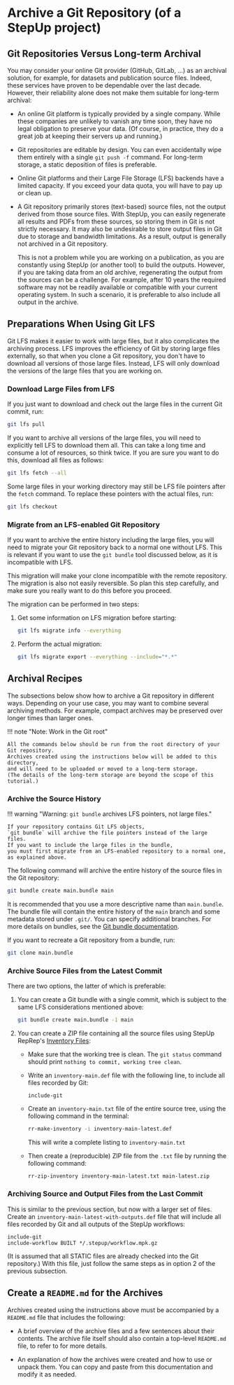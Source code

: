 # Archive a Git Repository (of a StepUp project)

## Git Repositories Versus Long-term Archival

You may consider your online Git provider (GitHub, GitLab, ...) as an archival solution,
for example, for datasets and publication source files.
Indeed, these services have proven to be dependable over the last decade.
However, their reliability alone does not make them suitable for long-term archival:

- An online Git platform is typically provided by a single company.
  While these companies are unlikely to vanish any time soon,
  they have no legal obligation to preserve your data.
  (Of course, in practice, they do a great job at keeping their servers up and running.)

- Git repositories are editable by design.
  You can even accidentally wipe them entirely with a single `git push -f` command.
  For long-term storage, a static deposition of files is preferable.

- Online Git platforms and their Large File Storage (LFS) backends have a limited capacity.
  If you exceed your data quota, you will have to pay up or clean up.

- A Git repository primarily stores (text-based) source files,
  not the output derived from those source files.
  With StepUp, you can easily regenerate all results and PDFs from these sources,
  so storing them in Git is not strictly necessary.
  It may also be undesirable to store output files in Git due to storage and bandwidth limitations.
  As a result, output is generally not archived in a Git repository.

    This is not a problem while you are working on a publication,
    as you are constantly using StepUp (or another tool) to build the outputs.
    However, if you are taking data from an old archive,
    regenerating the output from the sources can be a challenge.
    For example, after 10 years the required software may not be readily available
    or compatible with your current operating system.
    In such a scenario, it is preferable to also include all output in the archive.

## Preparations When Using Git LFS

Git LFS makes it easier to work with large files,
but it also complicates the archiving process.
LFS improves the efficiency of Git by storing large files externally,
so that when you clone a Git repository,
you don't have to download all versions of those large files.
Instead, LFS will only download the versions of the large files that you are working on.

### Download Large Files from LFS

If you just want to download and check out the large files in the current Git commit, run:

```bash
git lfs pull
```

If you want to archive all versions of the large files,
you will need to explicitly tell LFS to download them all.
This can take a long time and consume a lot of resources, so think twice.
If you are sure you want to do this, download all files as follows:

```bash
git lfs fetch --all
```

Some large files in your working directory may still be LFS file pointers after the `fetch` command.
To replace these pointers with the actual files, run:

```bash
git lfs checkout
```

### Migrate from an LFS-enabled Git Repository

If you want to archive the entire history including the large files,
you will need to migrate your Git repository back to a normal one without LFS.
This is relevant if you want to use the `git bundle` tool discussed below,
as it is incompatible with LFS.

This migration will make your clone incompatible with the remote repository.
The migration is also not easily reversible.
So plan this step carefully,
and make sure you really want to do this before you proceed.

The migration can be performed in two steps:

1. Get some information on LFS migration before starting:

    ```bash
    git lfs migrate info --everything
    ```

1. Perform the actual migration:

    ```bash
    git lfs migrate export --everything --include="*.*"
    ```

## Archival Recipes

The subsections below show how to archive a Git repository in different ways.
Depending on your use case, you may want to combine several archiving methods.
For example, compact archives may be preserved over longer times
than larger ones.

!!! note "Note: Work in the Git root"

    All the commands below should be run from the root directory of your Git repository.
    Archives created using the instructions below will be added to this directory,
    and will need to be uploaded or moved to a long-term storage.
    (The details of the long-term storage are beyond the scope of this tutorial.)

### Archive the Source History

!!! warning "Warning: `git bundle` archives LFS pointers, not large files."

    If your repository contains Git LFS objects,
    `git bundle` will archive the file pointers instead of the large files.
    If you want to include the large files in the bundle,
    you must first migrate from an LFS-enabled repository to a normal one,
    as explained above.

The following command will archive the entire history
of the source files in the Git repository:

```bash
git bundle create main.bundle main
```

It is recommended that you use a more descriptive name than `main.bundle`.
The bundle file will contain the entire history of the `main` branch
and some metadata stored under `.git/`.
You can specify additional branches.
For more details on bundles, see the
[Git bundle documentation](https://git-scm.com/docs/git-bundle).

If you want to recreate a Git repository from a bundle, run:

```bash
git clone main.bundle
```

### Archive Source Files from the Latest Commit

There are two options, the latter of which is preferable:

1. You can create a Git bundle with a single commit,
   which is subject to the same LFS considerations mentioned above:

    ```bash
    git bundle create main.bundle -1 main
    ```

2. You can create a ZIP file containing all the source files
   using StepUp RepRep's [Inventory Files](inventory_files.md):

    - Make sure that the working tree is clean.
      The `git status` command should print
      `nothing to commit, working tree clean`.

    - Write an `inventory-main.def` file with the following line,
      to include all files recorded by Git:

        ```text
        include-git
        ```

    - Create an `inventory-main.txt` file of the entire source tree,
      using the following command in the terminal:

        ```bash
        rr-make-inventory -i inventory-main-latest.def
        ```

        This will write a complete listing to `inventory-main.txt`

    - Then create a (reproducible) ZIP file from the `.txt` file
      by running the following command:

        ```bash
        rr-zip-inventory inventory-main-latest.txt main-latest.zip
        ```

### Archiving Source and Output Files from the Last Commit

This is similar to the previous section, but now with a larger set of files.
Create an `inventory-main-latest-with-outputs.def` file
that will include all files recorded by Git and all outputs of the StepUp workflows:

```text
include-git
include-workflow BUILT */.stepup/workflow.mpk.gz
```

(It is assumed that all STATIC files are already checked into the Git repository.)
With this file, just follow the same steps as in option 2 of the previous subsection.

## Create a `README.md` for the Archives

Archives created using the instructions above must be accompanied by a `README.md`
file that includes the following:

- A brief overview of the archive files and a few sentences  about their contents.
  The archive file itself should also contain a top-level `README.md` file,
  to refer to for more details.

- An explanation of how the archives were created and how to use or unpack them.
  You can copy and paste from this documentation and modify it as needed.
